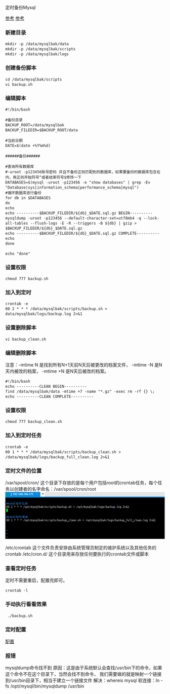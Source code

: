 定时备份Mysql


[参考](https://blog.csdn.net/ren365880/article/details/104013976)
[参考](https://blog.csdn.net/persevere_wxh/article/details/120510196)

### 新建目录
```shell script
mkdir -p /data/mysqlbak/data
mkdir -p /data/mysqlbak/scripts
mkdir -p /data/mysqlbak/logs
```

### 创建备份脚本
```shell script
cd /data/mysqlbak/scripts
vi backup.sh
```

### 编辑脚本
```shell script
#!/bin/bash

#备份目录
BACKUP_ROOT=/data/mysqlbak
BACKUP_FILEDIR=$BACKUP_ROOT/data

#当前日期
DATE=$(date +%Y%m%d)

######备份######

#查询所有数据库
#-uroot -p123456账号密码 并且不备份正则匹配到的数据库，如果要备份的数据库包含在内，用正则开始符号^或者结束符号$修饰一下
DATABASES=$(mysql -uroot -p123456 -e "show databases" | grep -Ev "Database|sys|information_schema|performance_schema|mysql")
#循环数据库进行备份
for db in $DATABASES
do
echo
echo ----------$BACKUP_FILEDIR/${db}_$DATE.sql.gz BEGIN----------
mysqldump -uroot -p123456 --default-character-set=utf8mb4 -q --lock-all-tables --flush-logs -E -R --triggers -B ${db} | gzip > $BACKUP_FILEDIR/${db}_$DATE.sql.gz
echo ----------$BACKUP_FILEDIR/${db}_$DATE.sql.gz COMPLETE----------
echo
done

echo "done"
```

### 设置权限
```shell script
chmod 777 backup.sh
```

### 加入到定时
```shell script
crontab -e
00 2 * * * /data/mysqlbak/scripts/backup.sh > data/mysqlbak/logs/backup.log 2>&1
```

### 设置删除脚本
```shell script
vi backup_clean.sh
```

### 编辑删除脚本
注意：-mtime N 是找到所有N+1天前N天后被更改的档案文件，
-mtime -N 是N天内被改的档案，
-mtime +N 是N天后被改的档案。
```shell script
#!/bin/bash
echo ----------CLEAN BEGIN----------
find /data/mysqlbak/data -mtime +7 -name "*.gz" -exec rm -rf {} \;
echo ----------CLEAN COMPLETE----------
```

### 设置权限
```shell script
chmod 777 backup_clean.sh
```

### 加入到定时任务
```shell script
crontab -e
00 1 * * * /data/mysqlbak/scripts/backup_clean.sh > /data/mysqlbak/logs/backup_full_clean.log 2>&1
```

### 定时文件的位置
/var/spool/cron/
这个目录下存放的是每个用户包括root的crontab任务，每个任务以创建者的名字命名：/var/spool/cron/root
![cron定时](./image/cron定时.jpg)

/etc/crontab 这个文件负责安排由系统管理员制定的维护系统以及其他任务的crontab
/etc/cron.d/ 这个目录用来存放任何要执行的crontab文件或脚本

### 查看定时任务
定时不需要重启，配置完即可。

```shell script
crontab -l
```

### 手动执行看看效果
```shell script
 ./backup.sh
```


### 定时配置
[配置](../Kettle/config/linux定时配置.txt)

### 报错
mysqldump命令找不到
原因：这是由于系统默认会查找/usr/bin下的命令，如果这个命令不在这个目录下，当然会找不到命令，
     我们需要做的就是映射一个链接到/usr/bin目录下，相当于建立一个链接文件
解决：whereis mysql
软连接：ln -fs /opt/mysql/bin/mysqldump /usr/bin